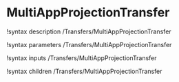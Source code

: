 <!-- MOOSE Documentation Stub: Remove this when content is added. -->

# MultiAppProjectionTransfer
!syntax description /Transfers/MultiAppProjectionTransfer

!syntax parameters /Transfers/MultiAppProjectionTransfer

!syntax inputs /Transfers/MultiAppProjectionTransfer

!syntax children /Transfers/MultiAppProjectionTransfer
